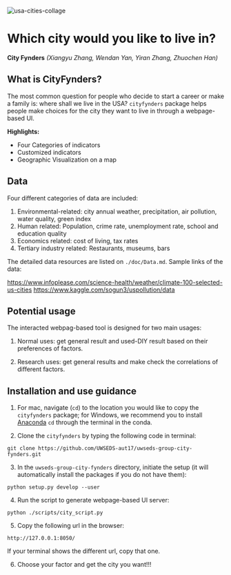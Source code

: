 ![usa-cities-collage](https://user-images.githubusercontent.com/32344254/32299959-b57f7bf6-bf14-11e7-8c03-90c0a7e29d0a.jpg)

# Which city would you like to live in?

**City Fynders** *(Xiangyu Zhang, Wendan Yan, Yiran Zhang, Zhuochen Han)*

## What is CityFynders?
The most common question for people who decide to start a career or make a family is: where shall we live in the USA? `cityfynders` package helps people make choices for the city they want to live in through a webpage-based UI.


**Highlights:**
- Four Categories of indicators
- Customized  indicators
- Geographic Visualization on a map

## Data
Four different categories of data are included:
1. Environmental-related: city annual weather, precipitation, air pollution, water quality, green index
2. Human related: Population, crime rate, unemployment rate, school and education quality
3. Economics related: cost of living, tax rates
4. Tertiary industry related: Restaurants, museums, bars

The detailed data resources are listed on `./doc/Data.md`. Sample links of the data:

https://www.infoplease.com/science-health/weather/climate-100-selected-us-cities
https://www.kaggle.com/sogun3/uspollution/data


## Potential usage
The interacted webpag-based tool is designed for two main usages:

1. Normal uses: get general result and used-DIY result based on their preferences of factors.

2. Research uses: get general results and make check the correlations of different factors.

## Installation and use guidance
1. For mac, navigate (`cd`) to the location you would like to copy the `cityfynders` package; for Windows, we recommend you to install [Anaconda](https://www.anaconda.com/download/#macos) `cd` through the terminal in the conda.

2. Clone the `cityfynders` by typing the following code in terminal:

~~~
git clone https://github.com/UWSEDS-aut17/uwseds-group-city-fynders.git
~~~

3. In the `uwseds-group-city-fynders` directory, initiate the setup (it will automatically install the packages if you do not have them):

~~~
python setup.py develop --user
~~~

4. Run the script to generate webpage-based UI server:

~~~
python ./scripts/city_script.py
~~~

5. Copy the following url in the browser:

~~~
http://127.0.0.1:8050/
~~~

If your terminal shows the different url, copy that one.

6. Choose your factor and get the city you want!!!
